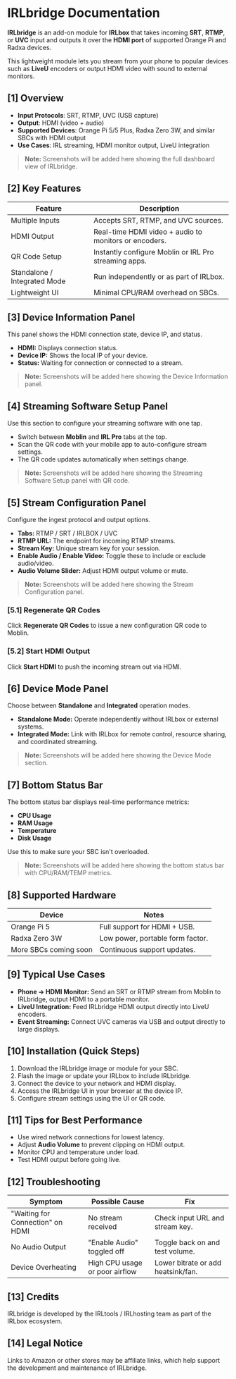 # IRLbridge Documentation

**IRLbridge** is an add-on module for **IRLbox** that takes incoming **SRT**, **RTMP**, or **UVC** input and outputs it over the **HDMI port** of supported Orange Pi and Radxa devices.

This lightweight module lets you stream from your phone to popular devices such as **LiveU** encoders or output HDMI video with sound to external monitors.

## [1] Overview

- **Input Protocols**: SRT, RTMP, UVC (USB capture)
- **Output**: HDMI (video + audio)
- **Supported Devices**: Orange Pi 5/5 Plus, Radxa Zero 3W, and similar SBCs with HDMI output
- **Use Cases**: IRL streaming, HDMI monitor output, LiveU integration

> **Note:** Screenshots will be added here showing the full dashboard view of IRLbridge.

## [2] Key Features

| Feature | Description |
|---------|-------------|
| Multiple Inputs | Accepts SRT, RTMP, and UVC sources. |
| HDMI Output | Real-time HDMI video + audio to monitors or encoders. |
| QR Code Setup | Instantly configure Moblin or IRL Pro streaming apps. |
| Standalone / Integrated Mode | Run independently or as part of IRLbox. |
| Lightweight UI | Minimal CPU/RAM overhead on SBCs. |

## [3] Device Information Panel

This panel shows the HDMI connection state, device IP, and status.

- **HDMI:** Displays connection status.
- **Device IP:** Shows the local IP of your device.
- **Status:** Waiting for connection or connected to a stream.

> **Note:** Screenshots will be added here showing the Device Information panel.

## [4] Streaming Software Setup Panel

Use this section to configure your streaming software with one tap.

- Switch between **Moblin** and **IRL Pro** tabs at the top.
- Scan the QR code with your mobile app to auto-configure stream settings.
- The QR code updates automatically when settings change.

> **Note:** Screenshots will be added here showing the Streaming Software Setup panel with QR code.

## [5] Stream Configuration Panel

Configure the ingest protocol and output options.

- **Tabs:** RTMP / SRT / IRLBOX / UVC
- **RTMP URL:** The endpoint for incoming RTMP streams.
- **Stream Key:** Unique stream key for your session.
- **Enable Audio / Enable Video:** Toggle these to include or exclude audio/video.
- **Audio Volume Slider:** Adjust HDMI output volume or mute.

> **Note:** Screenshots will be added here showing the Stream Configuration panel.

### [5.1] Regenerate QR Codes

Click **Regenerate QR Codes** to issue a new configuration QR code to Moblin.

### [5.2] Start HDMI Output

Click **Start HDMI** to push the incoming stream out via HDMI.

## [6] Device Mode Panel

Choose between **Standalone** and **Integrated** operation modes.

- **Standalone Mode:** Operate independently without IRLbox or external systems.
- **Integrated Mode:** Link with IRLbox for remote control, resource sharing, and coordinated streaming.

> **Note:** Screenshots will be added here showing the Device Mode section.

## [7] Bottom Status Bar

The bottom status bar displays real-time performance metrics:

- **CPU Usage**
- **RAM Usage**
- **Temperature**
- **Disk Usage**

Use this to make sure your SBC isn't overloaded.

> **Note:** Screenshots will be added here showing the bottom status bar with CPU/RAM/TEMP metrics.

## [8] Supported Hardware

| Device | Notes |
|--------|-------|
| Orange Pi 5 | Full support for HDMI + USB. |
| Radxa Zero 3W | Low power, portable form factor. |
| More SBCs coming soon | Continuous support updates. |

## [9] Typical Use Cases

- **Phone → HDMI Monitor:** Send an SRT or RTMP stream from Moblin to IRLbridge, output HDMI to a portable monitor.
- **LiveU Integration:** Feed IRLbridge HDMI output directly into LiveU encoders.
- **Event Streaming:** Connect UVC cameras via USB and output directly to large displays.

## [10] Installation (Quick Steps)

1. Download the IRLbridge image or module for your SBC.
2. Flash the image or update your IRLbox to include IRLbridge.
3. Connect the device to your network and HDMI display.
4. Access the IRLbridge UI in your browser at the device IP.
5. Configure stream settings using the UI or QR code.

## [11] Tips for Best Performance

- Use wired network connections for lowest latency.
- Adjust **Audio Volume** to prevent clipping on HDMI output.
- Monitor CPU and temperature under load.
- Test HDMI output before going live.

## [12] Troubleshooting

| Symptom | Possible Cause | Fix |
|---------|---------------|-----|
| "Waiting for Connection" on HDMI | No stream received | Check input URL and stream key. |
| No Audio Output | "Enable Audio" toggled off | Toggle back on and test volume. |
| Device Overheating | High CPU usage or poor airflow | Lower bitrate or add heatsink/fan. |

## [13] Credits

IRLbridge is developed by the IRLtools / IRLhosting team as part of the IRLbox ecosystem.

## [14] Legal Notice

Links to Amazon or other stores may be affiliate links, which help support the development and maintenance of IRLbridge.
